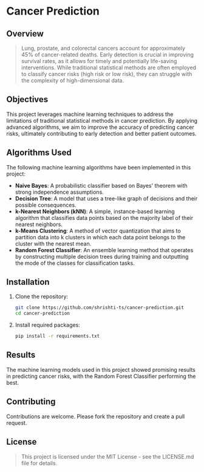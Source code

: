 # Cancer Prediction

## Overview
>Lung, prostate, and colorectal cancers account for approximately 45% of cancer-related deaths. Early detection is crucial in improving survival rates, as it allows for timely and potentially life-saving interventions. While traditional statistical methods are often employed to classify cancer risks (high risk or low risk), they can struggle with the complexity of high-dimensional data.

## Objectives
This project leverages machine learning techniques to address the limitations of traditional statistical methods in cancer prediction. By applying advanced algorithms, we aim to improve the accuracy of predicting cancer risks, ultimately contributing to early detection and better patient outcomes.

## Algorithms Used
The following machine learning algorithms have been implemented in this project:
- **Naive Bayes**: A probabilistic classifier based on Bayes' theorem with strong independence assumptions.
- **Decision Tree**: A model that uses a tree-like graph of decisions and their possible consequences.
- **k-Nearest Neighbors (kNN)**: A simple, instance-based learning algorithm that classifies data points based on the majority label of their nearest neighbors.
- **k-Means Clustering**: A method of vector quantization that aims to partition data into k clusters in which each data point belongs to the cluster with the nearest mean.
- **Random Forest Classifier**: An ensemble learning method that operates by constructing multiple decision trees during training and outputting the mode of the classes for classification tasks.

## Installation
1. Clone the repository:
    ```sh
    git clone https://github.com/shrishti-ts/cancer-prediction.git
    cd cancer-prediction
    ```
2. Install required packages:
    ```sh
    pip install -r requirements.txt
    ```

## Results
The machine learning models used in this project showed promising results in predicting cancer risks, with the Random Forest Classifier performing the best.

## Contributing
Contributions are welcome. Please fork the repository and create a pull request.

## License
>This project is licensed under the MIT License - see the LICENSE.md file for details.

